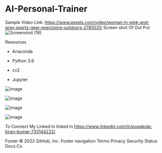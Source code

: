 # AI-Personal-Trainer
Sample Video Link: https://www.pexels.com/video/woman-in-pink-and-gray-sports-gear-exercising-outdoors-2785531/
Screen shot Of Out Put
![Screenshot (16)](https://user-images.githubusercontent.com/46403000/189676511-2196e407-3498-4110-983b-bf51ea73d6d0.png)


Resources


* Anaconda


* Python 3.8
 
 
* cv2
  
  
* Jupyter



![image](https://user-images.githubusercontent.com/46403000/188635533-2cb4cf12-9694-48ed-b38c-cbbee25635c2.png)


![image](https://user-images.githubusercontent.com/46403000/188635639-ec60539b-6986-4c0d-9a89-384dc0c6d6c8.png)


![image](https://user-images.githubusercontent.com/46403000/188635743-9bb4abfd-818b-4027-bfac-ffa6e1bd6fcf.png)




![image](https://user-images.githubusercontent.com/46403000/188636181-9c7f6c05-5f85-494c-810a-fde08e34f470.png)







To Connect My Linked In
linked in https://www.linkedin.com/in/pogakula-kiran-kumar-733144222/






Footer
© 2022 GitHub, Inc.
Footer navigation
Terms
Privacy
Security
Status
Docs
Co
